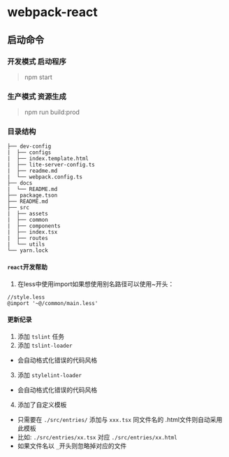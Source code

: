 # webpack-react

## 启动命令

### 开发模式 启动程序

> npm start

### 生产模式 资源生成

> npm run build:prod

### 目录结构

```
├── dev-config
|  ├── configs
|  ├── index.template.html
|  ├── lite-server-config.ts
|  ├── readme.md
|  └── webpack.config.ts
├── docs
|  └── README.md
├── package.tson
├── README.md
├── src
|  ├── assets
|  ├── common
|  ├── components
|  ├── index.tsx
|  ├── routes
|  └── utils
└── yarn.lock
```

#### `react`开发帮助
1. 在less中使用import如果想使用别名路径可以使用~开头：
```
//style.less
@import '~@/common/main.less'
```
#### 更新纪录
1. 添加 `tslint` 任务
2. 添加 `tslint-loader`
  - 会自动格式化错误的代码风格
3. 添加 `stylelint-loader`
  - 会自动格式化错误的代码风格
4. 添加了自定义模板
  - 只需要在 `./src/entries/` 添加与 `xxx.tsx` 同文件名的 .html文件则自动采用此模板
  - 比如: `./src/entries/xx.tsx` 对应  `./src/entries/xx.html`
  - 如果文件名以 `_`开头则忽略掉对应的文件
